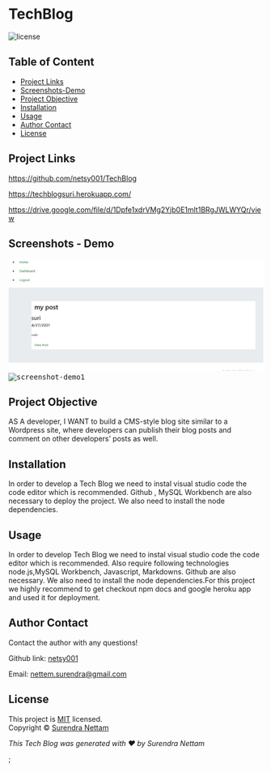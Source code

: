 # TechBlog



![license](https://img.shields.io/badge/License-MIT-brightgreen.svg)

## Table of Content
* [Project Links](#Project-Links)
* [Screenshots-Demo](#Screenshots)
* [Project Objective ](#Project-Objective)
* [Installation](#Installation)
* [Usage](#Usage)
* [Author Contact ](#Author-Contact)
* [License](#License)

## Project Links
https://github.com/netsy001/TechBlog

https://techblogsuri.herokuapp.com/

https://drive.google.com/file/d/1Dpfe1xdrVMg2Yjb0E1mlt1BRgJWLWYQr/view


## Screenshots - Demo
<kbd>![screenshot-demo1](./assets/img1.png)</kbd> <kbd>![screenshot-demo1](./assets/img.gif)</kbd>

## Project Objective
AS A developer, I WANT to  build a CMS-style blog site similar to a Wordpress site, where developers can publish their blog posts and comment on other developers’ posts as well.


## Installation
In order to develop a Tech Blog we need to instal visual studio code the code editor which is recommended. Github , MySQL Workbench are also necessary to deploy the project. We also need to install the node dependencies.

## Usage
In order to develop  Tech Blog we need to instal visual studio code the code editor which is recommended. Also require following technologies node.js,MySQL Workbench, Javascript, Markdowns. Github are  also necessary. We also need to install the node dependencies.For this project we highly recommend to get checkout npm docs and google heroku app and used it for deployment.


## Author Contact
Contact the author with any questions! 

Github link: [netsy001](https://github.com/netsy001)
    
Email: nettem.surendra@gmail.com

## License
This project is [MIT](https://choosealicense.com/licenses/MIT/) licensed.<br />
Copyright © [Surendra Nettam](https://github.com/netsy001)

                
<p><i>This Tech Blog was generated with ❤️ by Surendra Nettam</i ></p >; 